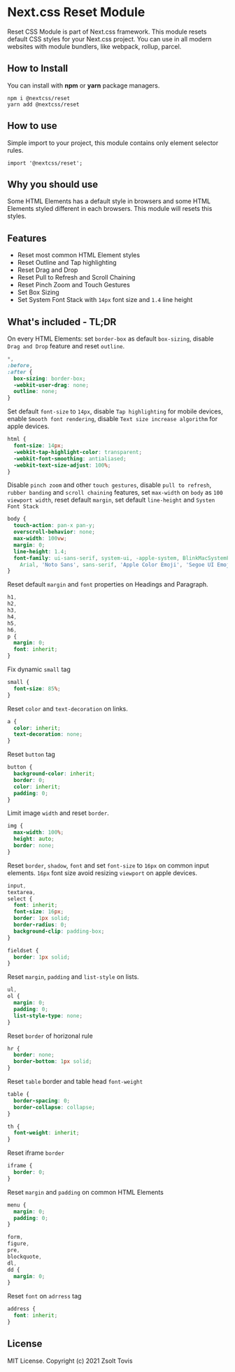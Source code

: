 # Next.css Reset Module

Reset CSS Module is part of Next.css framework. This module resets default CSS styles for your Next.css project.
You can use in all modern websites with module bundlers, like webpack, rollup, parcel.

## How to Install

You can install with **npm** or **yarn** package managers.

```
npm i @nextcss/reset
yarn add @nextcss/reset
```

## How to use

Simple import to your project, this module contains only element selector rules.

```
import '@nextcss/reset';
```

## Why you should use

Some HTML Elements has a default style in browsers and some HTML Elements styled different in each browsers. This module will resets this styles.

## Features

- Reset most common HTML Element styles
- Reset Outline and Tap highlighting
- Reset Drag and Drop
- Reset Pull to Refresh and Scroll Chaining
- Reset Pinch Zoom and Touch Gestures
- Set Box Sizing
- Set System Font Stack with `14px` font size and `1.4` line height

## What's included - TL;DR

On every HTML Elements: set `border-box` as default `box-sizing`, disable `Drag and Drop` feature and reset `outline`.

```css
*,
:before,
:after {
  box-sizing: border-box;
  -webkit-user-drag: none;
  outline: none;
}
```

Set default `font-size` to `14px`, disable `Tap highlighting` for mobile devices, enable `Smooth font rendering`, disable `Text size increase algorithm` for apple devices.

```css
html {
  font-size: 14px;
  -webkit-tap-highlight-color: transparent;
  -webkit-font-smoothing: antialiased;
  -webkit-text-size-adjust: 100%;
}
```

Disable `pinch zoom` and other `touch gestures`, disable `pull to refresh`, `rubber banding` and `scroll chaining` features, set `max-width` on `body` as `100 viewport width`, reset default `margin`, set default `line-height` and `Systen Font Stack`

```css
body {
  touch-action: pan-x pan-y;
  overscroll-behavior: none;
  max-width: 100vw;
  margin: 0;
  line-height: 1.4;
  font-family: ui-sans-serif, system-ui, -apple-system, BlinkMacSystemFont, 'Segoe UI', Roboto, 'Helvetica Neue',
    Arial, 'Noto Sans', sans-serif, 'Apple Color Emoji', 'Segoe UI Emoji', 'Segoe UI Symbol', 'Noto Color Emoji';
}
```

Reset default `margin` and `font` properties on Headings and Paragraph.

```css
h1,
h2,
h3,
h4,
h5,
h6,
p {
  margin: 0;
  font: inherit;
}
```

Fix dynamic `small` tag

```css
small {
  font-size: 85%;
}
```

Reset `color` and `text-decoration` on links.

```css
a {
  color: inherit;
  text-decoration: none;
}
```

Reset `button` tag

```css
button {
  background-color: inherit;
  border: 0;
  color: inherit;
  padding: 0;
}
```

Limit image `width` and reset `border`.

```css
img {
  max-width: 100%;
  height: auto;
  border: none;
}
```

Reset `border`, `shadow`, `font` and set `font-size` to `16px` on common input elements. `16px` font size avoid resizing `viewport` on apple devices.

```css
input,
textarea,
select {
  font: inherit;
  font-size: 16px;
  border: 1px solid;
  border-radius: 0;
  background-clip: padding-box;
}

fieldset {
  border: 1px solid;
}
```

Reset `margin`, `padding` and `list-style` on lists.

```css
ul,
ol {
  margin: 0;
  padding: 0;
  list-style-type: none;
}
```

Reset `border` of horizonal rule

```css
hr {
  border: none;
  border-bottom: 1px solid;
}
```

Reset `table` border and table head `font-weight`

```css
table {
  border-spacing: 0;
  border-collapse: collapse;
}

th {
  font-weight: inherit;
}
```

Reset iframe `border`

```css
iframe {
  border: 0;
}
```

Reset `margin` and `padding` on common HTML Elements

```css
menu {
  margin: 0;
  padding: 0;
}

form,
figure,
pre,
blockquote,
dl,
dd {
  margin: 0;
}
```

Reset `font` on `adrress` tag

```css
address {
  font: inherit;
}
```

## License

MIT License. Copyright (c) 2021 Zsolt Tovis
